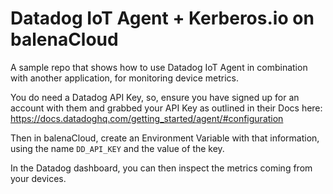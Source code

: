 # Datadog IoT Agent + Kerberos.io on balenaCloud

A sample repo that shows how to use Datadog IoT Agent in combination with another application, for monitoring device metrics.

You do need a Datadog API Key, so, ensure you have signed up for an account with them and grabbed your API Key as outlined in their Docs here:  https://docs.datadoghq.com/getting_started/agent/#configuration

Then in balenaCloud, create an Environment Variable with that information, using the name `DD_API_KEY` and the value of the key.

In the Datadog dashboard, you can then inspect the metrics coming from your devices.
